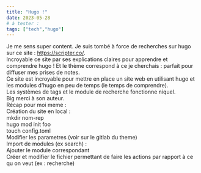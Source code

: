 ```yaml
---
title: "Hugo !"
date: 2023-05-28
# à tester :
tags: ["tech","hugo"]
---
```

Je me sens super content. Je suis tombé à force de recherches sur hugo sur ce site : https://scripter.co/.  
Incroyable ce site par ses explications claires pour apprendre et comprendre hugo !
Et le thème correspond à ce je cherchais : parfait pour diffuser mes prises de notes.  
Ce site est incroyable pour mettre en place un site web en utilisant hugo et les modules d'hugo en peu de temps (le temps de comprendre).  
Les systèmes de tags et le module de recherche fonctionne niquel.  
Big merci à son auteur.  
  Récap pour moi meme :  
Création du site en local :  
mkdir nom-rep  
hugo mod init foo  
touch config.toml  
Modifier les parametres (voir sur le gitlab du theme)  
Import de modules (ex search) :    
Ajouter le module correspondant  
Créer et modifier le fichier permettant de faire les actions par rapport à ce qu on veut (ex : recherche)



